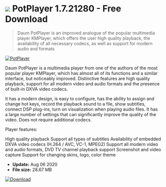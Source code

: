 # ![](https://cdn.softexe.net/static/icon/7/potplayer-5402.png) PotPlayer 1.7.21280 - Free Download

> Daum PotPlayer is an improved analogue of the popular multimedia player KMPlayer, which offers the user high quality playback, the availability of all necessary codecs, as well as support for modern audio and formats

[![PotPlayer](https://gallery.dpcdn.pl/imgc/Tools/1700/g_-_420x350_1.5_-_x86682139-f8b9-47d1-b6b8-50443c221ea6.png)](https://softexe.net/win/multimedia/audio-sound/potplayer:edRb.html)

Daum PotPlayer is a multimedia player from one of the authors of the most popular player KMPlayer, which has almost all of its functions and a similar interface, but noticeably improved. Distinctive features are high quality playback, support for all modern video and audio formats and the presence of built-in DXVA video codecs.

It has a modern design, is easy to configure, has the ability to assign and change hot keys, record the playback sound to a file, show subtitles, connect DSP plug-ins, turn on visualization when playing audio files. It has a large number of settings that can significantly improve the quality of the video. Does not require additional codecs. 

Player features:


High quality playback
Support all types of subtitles
Availability of embedded DXVA video codecs (H.264 / AVC, VC-1, MPEG2)
Support all modern video and audio formats, DVD
TV channel playback support
Screenshot and video capture
Support for changing skins, logo, color theme


- **Update:** Aug 06 2020
- **File size:** 28.67 MB

[![Download](https://cdn.softexe.net/static/img/download.png)](https://softexe.net/win/multimedia/audio-sound/potplayer:edRb.html)

